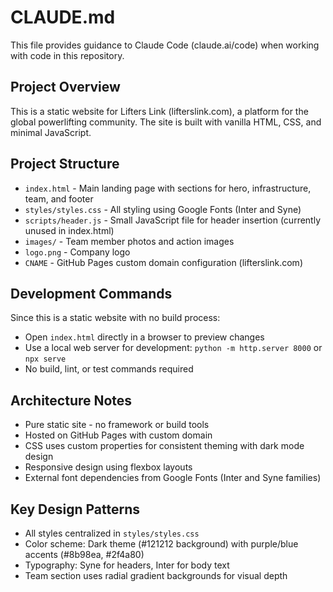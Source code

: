 # CLAUDE.md

This file provides guidance to Claude Code (claude.ai/code) when working with code in this repository.

## Project Overview

This is a static website for Lifters Link (lifterslink.com), a platform for the global powerlifting community. The site is built with vanilla HTML, CSS, and minimal JavaScript.

## Project Structure

- `index.html` - Main landing page with sections for hero, infrastructure, team, and footer
- `styles/styles.css` - All styling using Google Fonts (Inter and Syne)
- `scripts/header.js` - Small JavaScript file for header insertion (currently unused in index.html)
- `images/` - Team member photos and action images
- `logo.png` - Company logo
- `CNAME` - GitHub Pages custom domain configuration (lifterslink.com)

## Development Commands

Since this is a static website with no build process:
- Open `index.html` directly in a browser to preview changes
- Use a local web server for development: `python -m http.server 8000` or `npx serve`
- No build, lint, or test commands required

## Architecture Notes

- Pure static site - no framework or build tools
- Hosted on GitHub Pages with custom domain
- CSS uses custom properties for consistent theming with dark mode design
- Responsive design using flexbox layouts
- External font dependencies from Google Fonts (Inter and Syne families)

## Key Design Patterns

- All styles centralized in `styles/styles.css`
- Color scheme: Dark theme (#121212 background) with purple/blue accents (#8b98ea, #2f4a80)
- Typography: Syne for headers, Inter for body text
- Team section uses radial gradient backgrounds for visual depth